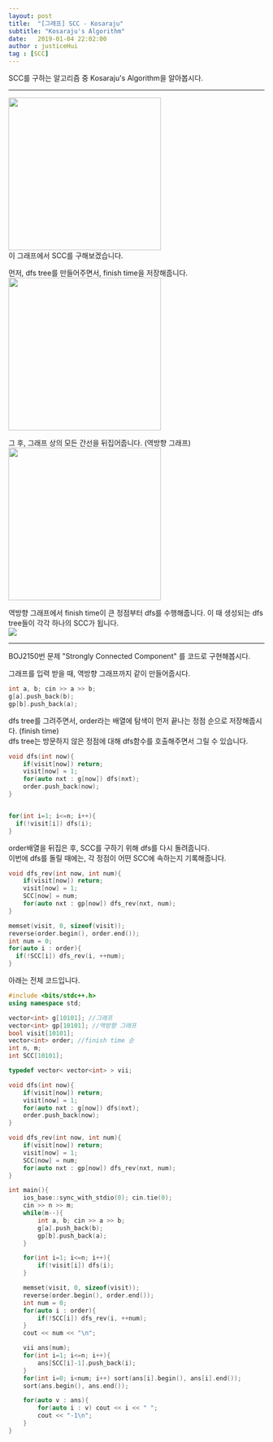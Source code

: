 ```yaml
---
layout: post
title:  "[그래프] SCC - Kosaraju"
subtitle: "Kosaraju's Algorithm"
date:   2019-01-04 22:02:00
author : justiceHui
tag : [SCC]
---
```


SCC를 구하는 알고리즘 중 Kosaraju's Algorithm을 알아봅시다.

<hr>

<img src = "https://i.imgur.com/Wt5o5tb.png" width = "300px"><br>
이 그래프에서 SCC를 구해보겠습니다.

먼저, dfs tree를 만들어주면서, finish time을 저장해줍니다.<br>
<img src = "https://i.imgur.com/FtIklxG.png" width = "300px">

그 후, 그래프 상의 모든 간선을 뒤집어줍니다. (역방향 그래프)<br>
<img src = "https://i.imgur.com/E9XWOff.png" width = "300px">

역방향 그래프에서 finish time이 큰 정점부터 dfs를 수행해줍니다. 이 때 생성되는 dfs tree들이 각각 하나의 SCC가 됩니다.<br>
<img src = "https://i.imgur.com/zSW9Nz2.png">

<hr>

BOJ2150번 문제 "Strongly Connected Component" 를 코드로 구현해봅시다.

그래프를 입력 받을 때, 역방향 그래프까지 같이 만들어줍시다.
```cpp
int a, b; cin >> a >> b;
g[a].push_back(b);
gp[b].push_back(a);
```
dfs tree를 그려주면서, order라는 배열에 탐색이 먼저 끝나는 정점 순으로 저장해줍시다. (finish time)<br>
dfs tree는 방문하지 않은 정점에 대해 dfs함수를 호출해주면서 그릴 수 있습니다.
```cpp
void dfs(int now){
	if(visit[now]) return;
	visit[now] = 1;
	for(auto nxt : g[now]) dfs(nxt);
	order.push_back(now);
}


for(int i=1; i<=n; i++){
  if(!visit[i]) dfs(i);
}
```
order배열을 뒤집은 후, SCC를 구하기 위해 dfs를 다시 돌려줍니다.<br>
이번에 dfs를 돌릴 때에는, 각 정점이 어떤 SCC에 속하는지 기록해줍니다.
```cpp
void dfs_rev(int now, int num){
	if(visit[now]) return;
	visit[now] = 1;
	SCC[now] = num;
	for(auto nxt : gp[now]) dfs_rev(nxt, num);
}

memset(visit, 0, sizeof(visit));
reverse(order.begin(), order.end());
int num = 0;
for(auto i : order){
  if(!SCC[i]) dfs_rev(i, ++num);
}
```

아래는 전체 코드입니다.

```cpp
#include <bits/stdc++.h>
using namespace std;

vector<int> g[10101]; //그래프
vector<int> gp[10101]; //역방향 그래프
bool visit[10101];
vector<int> order; //finish time 순
int n, m;
int SCC[10101];

typedef vector< vector<int> > vii;

void dfs(int now){
	if(visit[now]) return;
	visit[now] = 1;
	for(auto nxt : g[now]) dfs(nxt);
	order.push_back(now);
}

void dfs_rev(int now, int num){
	if(visit[now]) return;
	visit[now] = 1;
	SCC[now] = num;
	for(auto nxt : gp[now]) dfs_rev(nxt, num);
}

int main(){
	ios_base::sync_with_stdio(0); cin.tie(0);
	cin >> n >> m;
	while(m--){
		int a, b; cin >> a >> b;
		g[a].push_back(b);
		gp[b].push_back(a);
	}

	for(int i=1; i<=n; i++){
		if(!visit[i]) dfs(i);
	}

	memset(visit, 0, sizeof(visit));
	reverse(order.begin(), order.end());
	int num = 0;
	for(auto i : order){
		if(!SCC[i]) dfs_rev(i, ++num);
	}
	cout << num << "\n";

	vii ans(num);
	for(int i=1; i<=n; i++){
		ans[SCC[i]-1].push_back(i);
	}
	for(int i=0; i<num; i++) sort(ans[i].begin(), ans[i].end());
	sort(ans.begin(), ans.end());

	for(auto v : ans){
		for(auto i : v) cout << i << " ";
		cout << "-1\n";
	}
}
```
